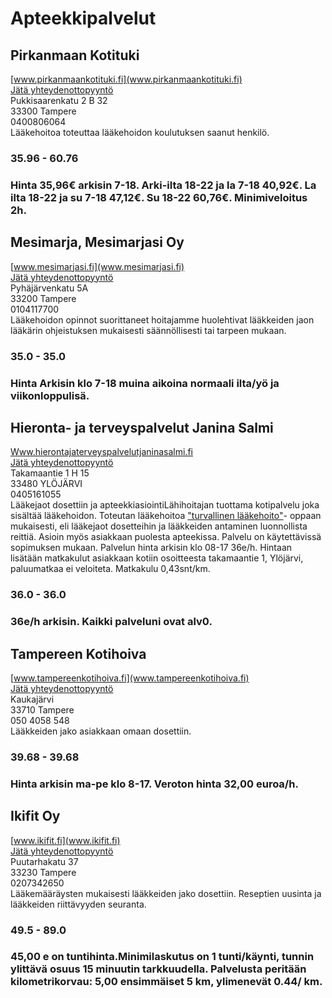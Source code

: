 # Apteekkipalvelut


## Pirkanmaan Kotituki
[www.pirkanmaankotituki.fi](www.pirkanmaankotituki.fi)  
[Jätä yhteydenottopyyntö](%23workflows%3Femail%3Dpirkanmaan.kotituki%40gmail.com%26serviceType%3Dcategory.drugs%26companyName%3DPirkanmaan+Kotituki)  
Pukkisaarenkatu 2 B 32  
33300 Tampere  
0400806064  
Lääkehoitoa toteuttaa lääkehoidon koulutuksen saanut henkilö.  

### 35.96 - 60.76
### Hinta 35,96€ arkisin 7-18. Arki-ilta 18-22 ja la 7-18  40,92€. La ilta 18-22  ja su 7-18  47,12€.  Su 18-22  60,76€.  Minimiveloitus 2h.


## Mesimarja, Mesimarjasi Oy
[www.mesimarjasi.fi](www.mesimarjasi.fi)  
[Jätä yhteydenottopyyntö](%23workflows%3Femail%3Dville.vuolukka%40mesimarjasi.fi%26serviceType%3Dcategory.drugs%26companyName%3DMesimarja%2C+Mesimarjasi+Oy)  
Pyhäjärvenkatu 5A  
33200 Tampere  
0104117700  
Lääkehoidon opinnot suorittaneet hoitajamme huolehtivat lääkkeiden jaon lääkärin ohjeistuksen mukaisesti säännöllisesti tai tarpeen mukaan.<a href="http://mesimarjasi.fi" target="_blank"></a>
### 35.0 - 35.0
### Hinta Arkisin klo 7-18 muina aikoina normaali ilta/yö ja viikonloppulisä.


## Hieronta- ja terveyspalvelut Janina Salmi
[Www.hierontajaterveyspalvelutjaninasalmi.fi](Www.hierontajaterveyspalvelutjaninasalmi.fi)  
[Jätä yhteydenottopyyntö](%23workflows%3Femail%3DInfo%40hierontajaterveyspalvelutjaninasalmi.fi%26serviceType%3Dcategory.drugs%26companyName%3DHieronta-+ja+terveyspalvelut+Janina+Salmi)  
Takamaantie 1 H 15  
33480 YLÖJÄRVI  
0405161055  
Lääkejaot dosettiin ja apteekkiasiointiLähihoitajan tuottama kotipalvelu joka sisältää lääkehoidon. Toteutan lääkehoitoa <a href="https://www.julkari.fi/handle/10024/129969">&quot;turvallinen lääkehoito&quot;</a>- oppaan mukaisesti, eli lääkejaot dosetteihin ja lääkkeiden antaminen luonnollista reittiä. Asioin myös asiakkaan puolesta apteekissa. Palvelu on käytettävissä sopimuksen mukaan. Palvelun hinta arkisin klo 08-17 36e/h. Hintaan lisätään matkakulut asiakkaan kotiin osoitteesta takamaantie 1, Ylöjärvi, paluumatkaa ei veloiteta. Matkakulu 0,43snt/km.  
  

### 36.0 - 36.0
### 36e/h arkisin. Kaikki palveluni ovat alv0.


## Tampereen Kotihoiva
[www.tampereenkotihoiva.fi](www.tampereenkotihoiva.fi)  
[Jätä yhteydenottopyyntö](%23workflows%3Femail%3Dtampereenkotihoiva%40gmail.com%26serviceType%3Dcategory.drugs%26companyName%3DTampereen+Kotihoiva)  
Kaukajärvi  
33710 Tampere  
050 4058 548  
Lääkkeiden jako asiakkaan omaan dosettiin.  

### 39.68 - 39.68
### Hinta arkisin ma-pe klo 8-17. Veroton hinta 32,00 euroa/h.


## Ikifit Oy
[www.ikifit.fi](www.ikifit.fi)  
[Jätä yhteydenottopyyntö](%23workflows%3Femail%3Dmarjo.sirkeoja%40ikifit.fi%26serviceType%3Dcategory.drugs%26companyName%3DIkifit+Oy)  
Puutarhakatu 37  
33230 Tampere  
0207342650  
Lääkemääräysten mukaisesti lääkkeiden jako dosettiin. Reseptien uusinta ja  lääkkeiden riittävyyden seuranta.  
  

### 49.5 - 89.0
### 45,00 e on tuntihinta.Minimilaskutus on 1 tunti/käynti, tunnin ylittävä osuus 15 minuutin tarkkuudella. Palvelusta peritään kilometrikorvau: 5,00 ensimmäiset 5 km, ylimenevät 0.44/ km.
